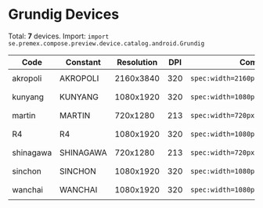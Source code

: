 # Grundig Devices

Total: **7** devices. Import: `import se.premex.compose.preview.device.catalog.android.Grundig`

| Code | Constant | Resolution | DPI | Compose Spec | Preview Usage |
|------|----------|------------|-----|-------------|---------------|
| akropoli | AKROPOLI | 2160x3840 | 320 | `spec:width=2160px,height=3840px,dpi=320` | `@Preview(device = Grundig.AKROPOLI)` |
| kunyang | KUNYANG | 1080x1920 | 320 | `spec:width=1080px,height=1920px,dpi=320` | `@Preview(device = Grundig.KUNYANG)` |
| martin | MARTIN | 720x1280 | 213 | `spec:width=720px,height=1280px,dpi=213` | `@Preview(device = Grundig.MARTIN)` |
| R4 | R4 | 1080x1920 | 320 | `spec:width=1080px,height=1920px,dpi=320` | `@Preview(device = Grundig.R4)` |
| shinagawa | SHINAGAWA | 720x1280 | 213 | `spec:width=720px,height=1280px,dpi=213` | `@Preview(device = Grundig.SHINAGAWA)` |
| sinchon | SINCHON | 1080x1920 | 320 | `spec:width=1080px,height=1920px,dpi=320` | `@Preview(device = Grundig.SINCHON)` |
| wanchai | WANCHAI | 1080x1920 | 320 | `spec:width=1080px,height=1920px,dpi=320` | `@Preview(device = Grundig.WANCHAI)` |

<!-- Generated automatically. Do not edit manually. -->
